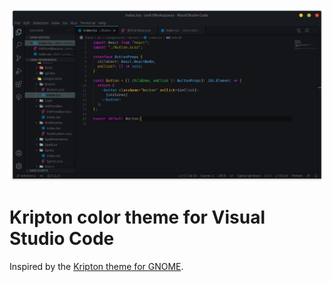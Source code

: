 <p align="center">
	<img align="center" src="./assets/screenshot.png" alt="Screenshot">
</p>

# Kripton color theme for Visual Studio Code

Inspired by the [Kripton theme for GNOME](https://github.com/EliverLara/Kripton).